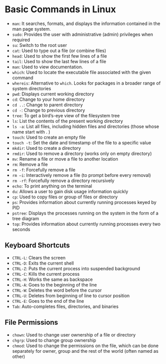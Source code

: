 # Basic Commands in Linux

* `man`: It searches, formats, and displays the information contained in the man page system.
* `sudo`: Provides the user with administrative (admin) privileges when required
* `su`: Switch to the root user
* `cat`: Used to type out a file (or combine files)
* `head`: Used to show the first few lines of a file
* `tail`: Used to show the last few lines of a file
* `man`: Used to view documentation.
* `which`: Used to locate the executable file associated with the given command
* `whereis`: Alternative to `which`. Looks for packages in a broader range of system directories
* `pwd`: Displays current working directory
* `cd`: Change to your home directory
* `cd ..`: Change to parent directory
* `cd -`: Change to previous directory
* `tree`: To get a bird’s-eye view of the filesystem tree
* `ls`: List the contents of the present working directory
* `ls -a`: List all files, including hidden files and directories (those whose name start with . )
* `touch`: Used to create an empty file
* `touch -t`: Set the date and timestamp of the file to a specific value
* `mkdir`: Used to create a directory
* `rmdir`: Used to remove a directory (works only on empty directory)
* `mv`: Rename a file or move a file to another location
* `rm`: Remove a file 
* `rm -f`: Forcefully remove a file
* `rm –i`: Interactively remove a file (to prompt before every removal)
* `rm -rf`: Forcefully remove a directory recursively
* `echo`: To print anything on the terminal
* `du`: Allows a user to gain disk usage information quickly
* `cp`: Used to copy files or group of files or directory
* `ps`: Provides information about currently running processes keyed by PID
* `pstree`: Displays the processes running on the system in the form of a tree diagram
* `top`: Provides information about currently running processes every two seconds

## Keyboard Shortcuts

* `CTRL-L`: Clears the screen
* `CTRL-D`: Exits the current shell
* `CTRL-Z`: Puts the current process into suspended background
* `CTRL-C`: Kills the current process
* `CTRL-H`: Works the same as backspace
* `CTRL-A`: Goes to the beginning of the line
* `CTRL-W`: Deletes the word before the cursor
* `CTRL-U`: Deletes from beginning of line to cursor position
* `CTRL-E`: Goes to the end of the line
* `Tab`: Auto-completes files, directories, and binaries

## File Permissions

* `chown`: Used to change user ownership of a file or directory
* `chgrp`: Used to change group ownership
* `chmod`: Used to change the permissions on the file, which can be done separately for owner, group and the rest of the world (often named as other)
